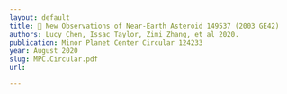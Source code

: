 ```yaml
---
layout: default
title: 🌠 New Observations of Near-Earth Asteroid 149537 (2003 GE42)
authors: Lucy Chen, Issac Taylor, Zimi Zhang, et al 2020.
publication: Minor Planet Center Circular 124233
year: August 2020
slug: MPC.Circular.pdf
url:

---
```

